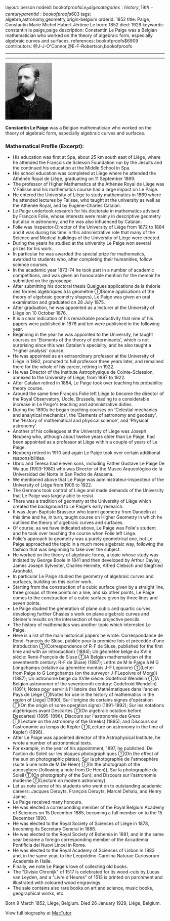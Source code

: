 layout: person
nodeid: bookofproofs$Le_Paige
categories: history,19th-century
parentid: bookofproofs$603
tags: algebra,astronomy,geometry,origin-belgium
orderid: 1852
title: Paige, Constantin Marie Michel Hubert Jérôme Le
born: 1852
died: 1929
keywords: constantin le paige,paige
description: Constantin Le Paige was a Belgian mathematician who worked on the theory of algebraic form, especially algebraic curves and surfaces.
references: bookofproofs$6909
contributors: @J-J-O'Connor,@E-F-Robertson,bookofproofs

---



---

![Le_Paige.jpg](https://github.com/bookofproofs/bookofproofs.github.io/blob/main/_sources/_assets/images/portraits/Le_Paige.jpg?raw=true)

**Constantin Le Paige** was a Belgian mathematician who worked on the theory of algebraic form, especially algebraic curves and surfaces.

### Mathematical Profile (Excerpt):
* His education was first at Spa, about 25 km south east of Liège, where he attended the François de Sclessin Foundation run by the Jesuits and the continued his education at the Middle School in Spa.
* His school education was completed at Liège where he attended the Athénée Royal de Liège, graduating on 11 September 1869.
* The professor of Higher Mathematics at the Athénée Royal de Liège was V Falisse and his mathematics course had a large impact on Le Paige.
* He entered the University of Liège to study mathematics in 1869 where he attended lectures by Falisse, who taught at the university as well as the Athénée Royal, and by Eugène-Charles Catalan.
* Le Paige undertook research for his doctorate in mathematics advised by François Folie, whose interests were mainly in descriptive geometry but also in astronomy, and he was also influenced by Catalan.
* Folie was Inspector-Director of the University of Liège from 1872 to 1884 and it was during his time in this administrative role that many of the Science and Medical buildings of the University of Liège were erected.
* During the years he studied at the university Le Paige won several prizes for his work.
* In particular he was awarded the special prize for mathematics, awarded to students who, after completing their humanities, follow science courses.
* In the academic year 1873-74 he took part in a number of academic competitions, and was given an honourable mention for the memoir he submitted on the gyroscope.
* After submitting his doctoral thesis Quelques applications de la théorie des formes algébriques à la géométrie Ⓣ(Some applications of the theory of algebraic geometry shapes), Le Paige was given an oral examination and graduated on 28 July 1875.
* After graduation, he was appointed as a lecturer at the University of Liège on 10 October 1876.
* It is a clear indication of his remarkable productivity that nine of his papers were published in 1876 and ten were published in the following year.
* Beginning in the year he was appointed to the University, he taught courses on 'Elements of the theory of determinants', which is not surprising since this was Catalan's speciality, and he also taught a 'Higher analysis' course.
* He was appointed as an extraordinary professor at the University of Liège in 1882, promoted to full professor three years later, and remained there for the whole of his career, retiring in 1922.
* He was Director of the Institute Astrophysique de Cointe-Sclession, annexed to the University of Liège, from 1897 to 1922.
* After Catalan retired in 1884, Le Paige took over teaching his probability theory course.
* Around the same time François Folie left Liège to become the director of the Royal Observatory, Uccle, Brussels, leading to a considerable increase in Le Paige's teaching and administrative duties.
* During the 1890s he began teaching courses on 'Celestial mechanics and analytical mechanics', the 'Elements of astronomy and geodesy', the 'History of mathematical and physical science', and 'Physical astronomy'.
* Another of his colleagues at the University of Liège was Joseph Neuberg who, although about twelve years older than Le Paige, had been appointed as a professor at Liège within a couple of years of Le Paige.
* Neuberg retired in 1910 and again Le Paige took over certain additional responsibilities.
* Ubric and Teresa had eleven sons, including Father Gustave Le Paige De Walque (1903-1980) who was Director of the Museo Arqueológico de la Universidad del Norte in San Pedro de Atacama.
* We mentioned above that Le Paige was administrateur-inspecteur of the University of Liège from 1905 to 1922.
* The Germans took control of Liège and made demands of the University that Le Paige was largely able to resist.
* There was a tradition of geometry at the University of Liège which created the background to Le Paige's early research.
* It was Jean-Baptiste Brasseur who learnt geometry from Dandelin at this time and he, in turn, taught course on Higher Geometry in which he outlined the theory of algebraic curves and surfaces.
* Of course, as we have indicated above, Le Paige was Folie's student and he took over teaching the course when Folie left Liège.
* Folie's approach to geometry was a purely geometrical one, but Le Paige approached the topic in a much more algebraic way, following the fashion that was beginning to take over the subject.
* He worked on the theory of algebraic forms, a topic whose study was initiated by George Boole in 1841 and then developed by Arthur Cayley, James Joseph Sylvester, Charles Hermite, Alfred Clebsch and Siegfried Aronhold.
* In particular Le Paige studied the geometry of algebraic curves and surfaces, building on this earlier work.
* Starting from the construction of a cubic surface given by a straight line, three groups of three points on a line, and six other points, Le Paige comes to the construction of a cubic surface given by three lines and seven points.
* Le Paige studied the generation of plane cubic and quartic curves, developing further Chasles's work on plane algebraic curves and Steiner's results on the intersection of two projective pencils.
* The history of mathematics was another topic which interested Le Paige.
* Here is a list of the main historical papers he wrote: Correspondance de René-François de Sluse, publiée pour la première fois et précédée d'une introduction Ⓣ(Correspondence of R-F de Sluse, published for the first time and with an introduction) (1884); Un géomètre belge du XVIIe siècle: René-François de Sluse Ⓣ(A Belgian mathematician of the seventeenth century: R-F de Sluse) (1887); Lettre de M le Paige à M G Longchamps (relative au géomètre montois J-F Lepoivre) Ⓣ(Letter from  Paige to G Longchamps (on the surveyor J-FLepoivre of Mons)) (1887); Un astronome belge du XVIIe siècle: Godefroid Wendelin Ⓣ(A Belgian astronomer of the seventeenth century: Godefroid Wendelin) (1891); Notes pour servir à l'Histoire des Mathématiques dans l'ancien Pays de Liège Ⓣ(Notes for use in the history of mathematics in the region of Liege) (1890); Sur l'origine de certains signes d'opération Ⓣ(On the origin of some operation signs) (1891-1892); Sur les notations algébriques avant Descartes Ⓣ(On algebraic notation before Descartes) (1895-1896); Discours sur l'astronomie des Grecs Ⓣ(Lecture on the astronomy of the Greeks) (1895); and Discours sur l'astronomie au temps de Kepler Ⓣ(Lecture on astronomy in the time of Kepler) (1896).
* After Le Paige was appointed director of the Astrophysical Institute, he wrote a number of astronomical texts.
* For example, in the year of his appointment, 1897, he published: De l'action du Soleil sur les plaques photographiques Ⓣ(On the effect of the sun on photographic plates); Sur la photographie de l'atmosphère (suite à une note de M De Heen) Ⓣ(In the photograph of the atmosphere (following a note from De Heen)); Sur la photographie du Soleil Ⓣ(On photography of the Sun); and Discours sur l'astronomie moderne Ⓣ(Lecture on modern astronomy).
* Let us note some of his students who went on to outstanding academic careers: Jacques Deruyts, François Deruyts, Marcel Dehalu, and Henry Janne.
* Le Paige received many honours.
* He was elected a corresponding member of the Royal Belgium Academy of Sciences on 15 December 1885, becoming a full member on to the 15 December 1890.
* He was elected to the Royal Society of Sciences of Liège in 1878, becoming its Secretary General in 1886.
* He was elected to the Royal Society of Bohemia in 1881, and in the same year became a foreign corresponding member of the Accademia Pontificia dei Nuovi Lincei in Rome.
* He was elected to the Royal Academy of Sciences of Lisbon in 1883 and, in the same year, to the Leopoldino-Carolina Naturae Curiosorum Academia in Halle.
* Finally, we note Le Paige's love of collecting old books.
* The "Divisie Chronijk" of 1517 is celebrated for its wood-cuts by Lucas van Leyden, and a "Livre d'Heures" of 1513 is printed on parchment and illustrated with coloured wood engravings.
* The sale contains also rare books on art and science, music books, geographical works, etc.

Born 9 March 1852, Liège, Belgium. Died 26 January 1929, Liège, Belgium.

View full biography at [MacTutor](https://mathshistory.st-andrews.ac.uk/Biographies/Le_Paige/)
